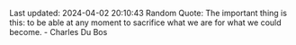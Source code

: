 Last updated: 2024-04-02 20:10:43
Random Quote: The important thing is this: to be able at any moment to sacrifice what we are for what we could become. - Charles Du Bos